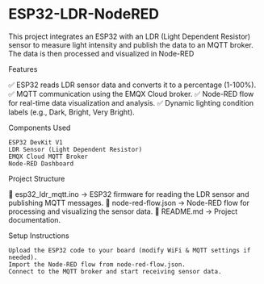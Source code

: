 # ESP32-LDR-NodeRED
This project integrates an ESP32 with an LDR (Light Dependent Resistor) sensor to measure light intensity and publish the data to an MQTT broker. The data is then processed and visualized in Node-RED

Features

✅ ESP32 reads LDR sensor data and converts it to a percentage (1-100%).
✅ MQTT communication using the EMQX Cloud broker.
✅ Node-RED flow for real-time data visualization and analysis.
✅ Dynamic lighting condition labels (e.g., Dark, Bright, Very Bright).

Components Used

    ESP32 DevKit V1
    LDR Sensor (Light Dependent Resistor)
    EMQX Cloud MQTT Broker
    Node-RED Dashboard

Project Structure

📂 esp32_ldr_mqtt.ino → ESP32 firmware for reading the LDR sensor and publishing MQTT messages.
📂 node-red-flow.json → Node-RED flow for processing and visualizing the sensor data.
📂 README.md → Project documentation.

Setup Instructions

    Upload the ESP32 code to your board (modify WiFi & MQTT settings if needed).
    Import the Node-RED flow from node-red-flow.json.
    Connect to the MQTT broker and start receiving sensor data.
